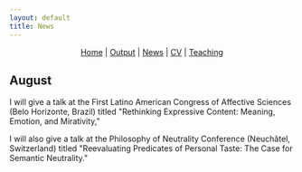```yaml
---
layout: default
title: News
---
```

<div style="text-align: center;">
  <a href="https://carranza-pinedo.github.io">Home</a> | 
  <a href="https://carranza-pinedo.github.io/output">Output</a> | 
  <a href="https://carranza-pinedo.github.io/news">News</a> | 
  <a href="https://carranza-pinedo.github.io/cv">CV</a> |
  <a href="https://carranza-pinedo.github.io/teaching">Teaching</a>
</div>

## August

I will give a talk at the First Latino American Congress of Affective Sciences (Belo Horizonte, Brazil) titled "Rethinking Expressive Content: Meaning, Emotion, and Mirativity," 

I will also give a talk at the Philosophy of Neutrality Conference (Neuchâtel, Switzerland) titled "Reevaluating Predicates of Personal Taste: The Case for Semantic Neutrality."
